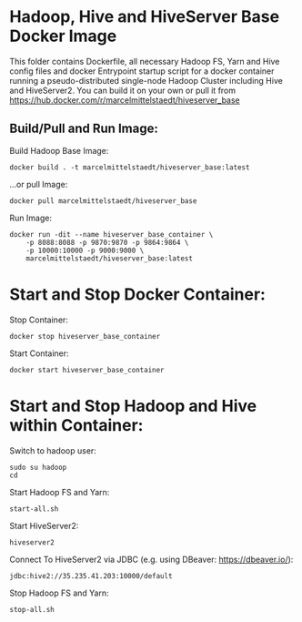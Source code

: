 # Hadoop, Hive and HiveServer Base Docker Image
This folder contains Dockerfile, all necessary Hadoop FS, Yarn and Hive config files and docker Entrypoint startup script for a docker container running a pseudo-distributed single-node Hadoop Cluster including Hive and HiveServer2. You can build it on your own or pull it from https://hub.docker.com/r/marcelmittelstaedt/hiveserver_base

## Build/Pull and Run Image:

Build Hadoop Base Image:
```
docker build . -t marcelmittelstaedt/hiveserver_base:latest
```

...or pull Image:
```
docker pull marcelmittelstaedt/hiveserver_base
```

Run Image:
```
docker run -dit --name hiveserver_base_container \
    -p 8088:8088 -p 9870:9870 -p 9864:9864 \
    -p 10000:10000 -p 9000:9000 \
    marcelmittelstaedt/hiveserver_base:latest
```

# Start and Stop Docker Container:
Stop Container:
```
docker stop hiveserver_base_container
```

Start Container:
```
docker start hiveserver_base_container
```

# Start and Stop Hadoop and Hive within Container:
Switch to hadoop user:
```
sudo su hadoop
cd
```

Start Hadoop FS and Yarn:
```
start-all.sh
```

Start HiveServer2:
```
hiveserver2
```

Connect To HiveServer2 via JDBC (e.g. using DBeaver: https://dbeaver.io/):
```
jdbc:hive2://35.235.41.203:10000/default
```

Stop Hadoop FS and Yarn:
```
stop-all.sh
```
